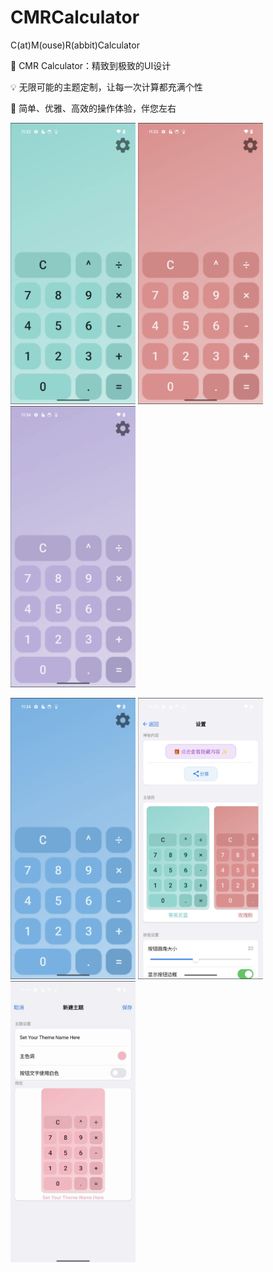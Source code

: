# CMRCalculator
C(at)M(ouse)R(abbit)Calculator

💖 CMR Calculator：精致到极致的UI设计

💡 无限可能的主题定制，让每一次计算都充满个性

🌟 简单、优雅、高效的操作体验，伴您左右



<p float="left">
  <img src="Images/主题-蒂芙尼蓝.png" alt="Description" width="200"/>
  <img src="Images/主题-玫瑰粉.png" alt="Description" width="200"/>
  <img src="Images/主题-薰衣草紫.png" alt="Description" width="200"/>
</p>
<p float="left">
  <img src="Images/主题-极光蓝.png" alt="Description" width="200"/>
  <img src="Images/设置界面.png" alt="Description" width="200"/>
  <img src="Images/添加主题界面.png" alt="Description" width="200"/>
</p>
